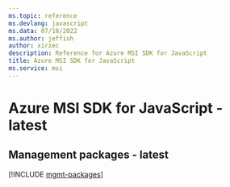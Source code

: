 ```yaml
---
ms.topic: reference
ms.devlang: javascript
ms.data: 07/18/2022
ms.author: jeffish
author: xirzec
description: Reference for Azure MSI SDK for JavaScript
title: Azure MSI SDK for JavaScript
ms.service: msi
---
```

# Azure MSI SDK for JavaScript - latest

## Management packages - latest
[!INCLUDE [mgmt-packages](msi-mgmt-index.md)]
